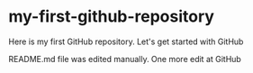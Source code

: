# my-first-github-repository
Here is my first GitHub repository. Let's get started with GitHub

README.md file was edited manually. One more edit at GitHub
